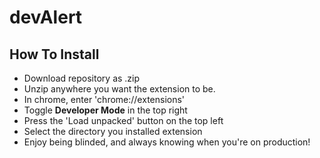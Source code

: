 # devAlert

## How To Install

+ Download repository as .zip
+ Unzip anywhere you want the extension to be.
+ In chrome, enter 'chrome://extensions'
+ Toggle **Developer Mode** in the top right
+ Press the 'Load unpacked' button on the top left
+ Select the directory you installed extension
+ Enjoy being blinded, and always knowing when you're on production!